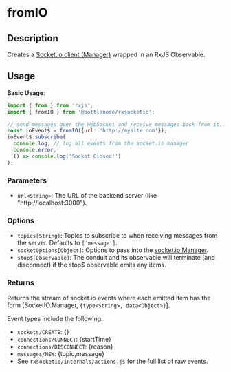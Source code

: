 # fromIO

## Description
Creates a [Socket.io client (Manager)](https://socket.io/docs/client-api/) wrapped in an RxJS Observable.

## Usage

**Basic Usage**:
```javascript
import { from } from 'rxjs';
import { fromIO } from '@bottlenose/rxsocketio';

// send messages over the WebSocket and receive messages back from it...
const ioEvent$ = fromIO({url: 'http://mysite.com'});
ioEvent$.subscribe(
  console.log, // log all events from the socket.io manager
  console.error,
  () => console.log('Socket Closed!') 
);
```

### Parameters

* `url<String>`: The URL of the backend server (like "http://localhost:3000").

### Options
* `topics[String]`: Topics to subscribe to when receiving messages from the server. Defaults to `['message']`.
* `socketOptions[Object]`: Options to pass into the [socket.io Manager](https://socket.io/docs/client-api/).
* `stop$[Observable]`: The conduit and its observable will terminate (and disconnect) if the stop$ observable emits any items. 

### Returns
Returns the stream of socket.io events where each emitted item has the form [SocketIO.Manager, `{type<String>, data<Object>}`].

Event types include the following:
  * `sockets/CREATE`: {}
  * `connections/CONNECT`: {startTime<Date>}
  * `connections/DISCONNECT`: {reason<String>}
  * `messages/NEW`: {topic<String>,message<Object>}
  * See `rxsocketio/internals/actions.js` for the full list of raw events.